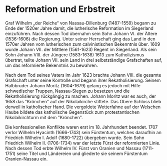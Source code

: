 # Reformation und Erbstreit 

Graf Wilhelm „der Reiche“ von Nassau-Dillenburg (1487-1559) begann zu Ende der 1520er Jahre damit, die lutherische Reformation im Siegerland einzuführen.
Nach dessen Tod übernahm sein Sohn Johann VI. der Ältere (1536-1606) die Regierung. Unter seiner Herrschaft ging das Land in den 1570er Jahren vom lutherischen zum calvinistischen Bekenntnis über. 
1609 wurde Johann VII. der Mittlere (1561-1623) Regent im Siegerland. Als sein Sohn Johann VIII. der Jüngere (1583-1638) 1613 zum Katholizismus übertrat, teilte Johann VII. sein Land in drei selbstständige Grafschaften auf, um das reformierte Bekenntnis zu bewahren.

Nach dem Tod seines Vaters im Jahr 1623 brachte Johann VIII. die gesamte Grafschaft unter seine Kontrolle und begann ihrer Rekatholisierung. Seinem Halbbruder Johann Moritz (1604-1679) gelang es jedoch mit Hilfe schwedischer Truppen, Nassau-Siegen zu besetzen und die Rekatholisierung rückgängig zu machen. Johann Moritz war es auch, der 1658 das "Krönchen" auf der Nikolaikirche stiftete.
Das Obere Schloss blieb derweil in katholischer Hand. Die vergoldete Wetterfahne auf der Welschen Haube bildete das katholische Gegenstück zum protestantischen Nikolaikirchturm mit dem "Krönchen".

Die konfessionellen Konflikte waren erst im 18. Jahrhundert beendet. 1707 verlor Wilhelm Hyacinth (1666-1743) sein Fürstentum, welches daraufhin an Friedrich Wilhelm I. Adolf (1680-1722) übergeben wurde. Sein Sohn Friedrich Wilhelm II. (1706-1734) war der letzte Fürst der reformierten Linie. Nach dessen Tod erbte Wilhelm IV. Fürst von Oranien und Nassau (1711-1751) seine Titel und Ländereien und gliederte sie seinem Fürstentum Oranien-Nassau ein.
